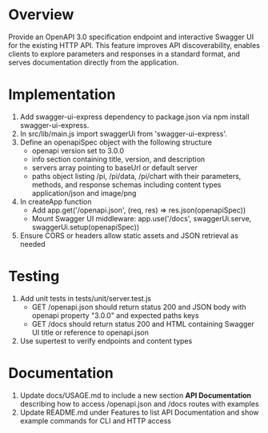 # Overview

Provide an OpenAPI 3.0 specification endpoint and interactive Swagger UI for the existing HTTP API. This feature improves API discoverability, enables clients to explore parameters and responses in a standard format, and serves documentation directly from the application.

# Implementation

1. Add swagger-ui-express dependency to package.json via npm install swagger-ui-express.
2. In src/lib/main.js import swaggerUi from 'swagger-ui-express'.
3. Define an openapiSpec object with the following structure
   - openapi version set to 3.0.0
   - info section containing title, version, and description
   - servers array pointing to baseUrl or default server
   - paths object listing /pi, /pi/data, /pi/chart with their parameters, methods, and response schemas including content types application/json and image/png
4. In createApp function
   - Add app.get('/openapi.json', (req, res) => res.json(openapiSpec))
   - Mount Swagger UI middleware: app.use('/docs', swaggerUi.serve, swaggerUi.setup(openapiSpec))
5. Ensure CORS or headers allow static assets and JSON retrieval as needed

# Testing

1. Add unit tests in tests/unit/server.test.js
   - GET /openapi.json should return status 200 and JSON body with openapi property "3.0.0" and expected paths keys
   - GET /docs should return status 200 and HTML containing Swagger UI title or reference to openapi.json
2. Use supertest to verify endpoints and content types

# Documentation

1. Update docs/USAGE.md to include a new section **API Documentation** describing how to access /openapi.json and /docs routes with examples
2. Update README.md under Features to list API Documentation and show example commands for CLI and HTTP access
